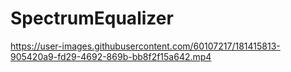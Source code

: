 # SpectrumEqualizer



https://user-images.githubusercontent.com/60107217/181415813-905420a9-fd29-4692-869b-bb8f2f15a642.mp4

